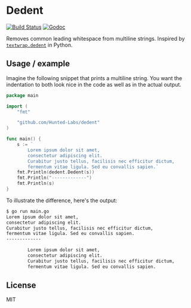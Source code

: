 # Dedent

[![Build Status](https://github.com/Hunted-Labs/dedent/workflows/Go/badge.svg)](https://github.com/Hunted-Labs/dedent/actions)
[![Godoc](https://img.shields.io/badge/godoc-reference-blue.svg?style=flat)](https://godoc.org/github.com/Hunted-Labs/dedent)

Removes common leading whitespace from multiline strings. Inspired by [`textwrap.dedent`](https://docs.python.org/3/library/textwrap.html#textwrap.dedent) in Python.

## Usage / example

Imagine the following snippet that prints a multiline string. You want the indentation to both look nice in the code as well as in the actual output.

```go
package main

import (
	"fmt"

	"github.com/Hunted-Labs/dedent"
)

func main() {
	s := `
		Lorem ipsum dolor sit amet,
		consectetur adipiscing elit.
		Curabitur justo tellus, facilisis nec efficitur dictum,
		fermentum vitae ligula. Sed eu convallis sapien.`
	fmt.Println(dedent.Dedent(s))
	fmt.Println("-------------")
	fmt.Println(s)
}
```

To illustrate the difference, here's the output:


```bash
$ go run main.go
Lorem ipsum dolor sit amet,
consectetur adipiscing elit.
Curabitur justo tellus, facilisis nec efficitur dictum,
fermentum vitae ligula. Sed eu convallis sapien.
-------------

		Lorem ipsum dolor sit amet,
		consectetur adipiscing elit.
		Curabitur justo tellus, facilisis nec efficitur dictum,
		fermentum vitae ligula. Sed eu convallis sapien.
```

## License

MIT
